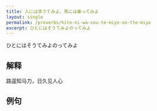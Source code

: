 ```yaml
---
title: 人には添うてみよ、馬には乗ってみよ
layout: single
permalink: /proverbs/hito-ni-wa-sou-te-miyo-no-tte-miyo
excerpt: ひとにはそうてみよのってみよ
---
```


ひとにはそうてみよのってみよ

## 解释

路遥知马力，日久见人心

## 例句

